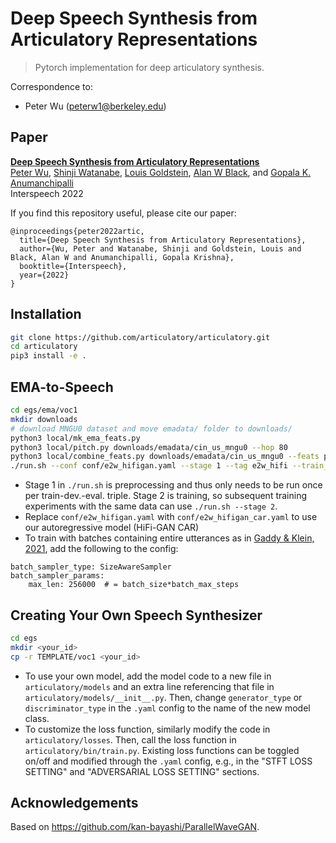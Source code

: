 # Deep Speech Synthesis from Articulatory Representations

> Pytorch implementation for deep articulatory synthesis.

Correspondence to: 

  - Peter Wu (peterw1@berkeley.edu)

## Paper

[**Deep Speech Synthesis from Articulatory Representations**](http://arxiv.org/abs/2209.06337)<br>
[Peter Wu](https://peter.onrender.com/), [Shinji Watanabe](https://sites.google.com/view/shinjiwatanabe), [Louis Goldstein](https://sail.usc.edu/~lgoldste/me/), [Alan W Black](https://www.cs.cmu.edu/~awb/), and [Gopala K. Anumanchipalli](https://www2.eecs.berkeley.edu/Faculty/Homepages/gopala.html)<br>
Interspeech 2022

If you find this repository useful, please cite our paper:

```
@inproceedings{peter2022artic,
  title={Deep Speech Synthesis from Articulatory Representations},
  author={Wu, Peter and Watanabe, Shinji and Goldstein, Louis and Black, Alan W and Anumanchipalli, Gopala Krishna},
  booktitle={Interspeech},
  year={2022}
}
```

## Installation

```bash
git clone https://github.com/articulatory/articulatory.git
cd articulatory
pip3 install -e .
```

## EMA-to-Speech

```bash
cd egs/ema/voc1
mkdir downloads
# download MNGU0 dataset and move emadata/ folder to downloads/
python3 local/mk_ema_feats.py
python3 local/pitch.py downloads/emadata/cin_us_mngu0 --hop 80
python3 local/combine_feats.py downloads/emadata/cin_us_mngu0 --feats pitch actions -o fnema
./run.sh --conf conf/e2w_hifigan.yaml --stage 1 --tag e2w_hifi --train_set mngu0_train_fnema --dev_set mngu0_val_fnema --eval_set mngu0_test_fnema
```

- Stage 1 in `./run.sh` is preprocessing and thus only needs to be run once per train-dev.-eval. triple. Stage 2 is training, so subsequent training experiments with the same data can use `./run.sh --stage 2`.
- Replace `conf/e2w_hifigan.yaml` with `conf/e2w_hifigan_car.yaml` to use our autoregressive model (HiFi-GAN CAR)
- To train with batches containing entire utterances as in [Gaddy & Klein, 2021](https://arxiv.org/abs/2106.01933), add the following to the config:
```
batch_sampler_type: SizeAwareSampler
batch_sampler_params:
    max_len: 256000  # = batch_size*batch_max_steps
```

## Creating Your Own Speech Synthesizer

```bash
cd egs
mkdir <your_id>
cp -r TEMPLATE/voc1 <your_id>
```

- To use your own model, add the model code to a new file in `articulatory/models` and an extra line referencing that file in `articulatory/models/__init__.py`. Then, change `generator_type` or `discriminator_type` in the `.yaml` config to the name of the new model class.
- To customize the loss function, similarly modify the code in `articulatory/losses`. Then, call the loss function in `articulatory/bin/train.py`. Existing loss functions can be toggled on/off and modified through the `.yaml` config, e.g., in the "STFT LOSS SETTING" and "ADVERSARIAL LOSS SETTING" sections.

## Acknowledgements

Based on https://github.com/kan-bayashi/ParallelWaveGAN.
